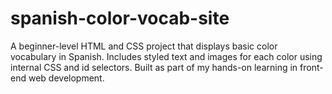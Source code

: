 # spanish-color-vocab-site
A beginner-level HTML and CSS project that displays basic color vocabulary in Spanish. Includes styled text and images for each color using internal CSS and id selectors. Built as part of my hands-on learning in front-end web development.
